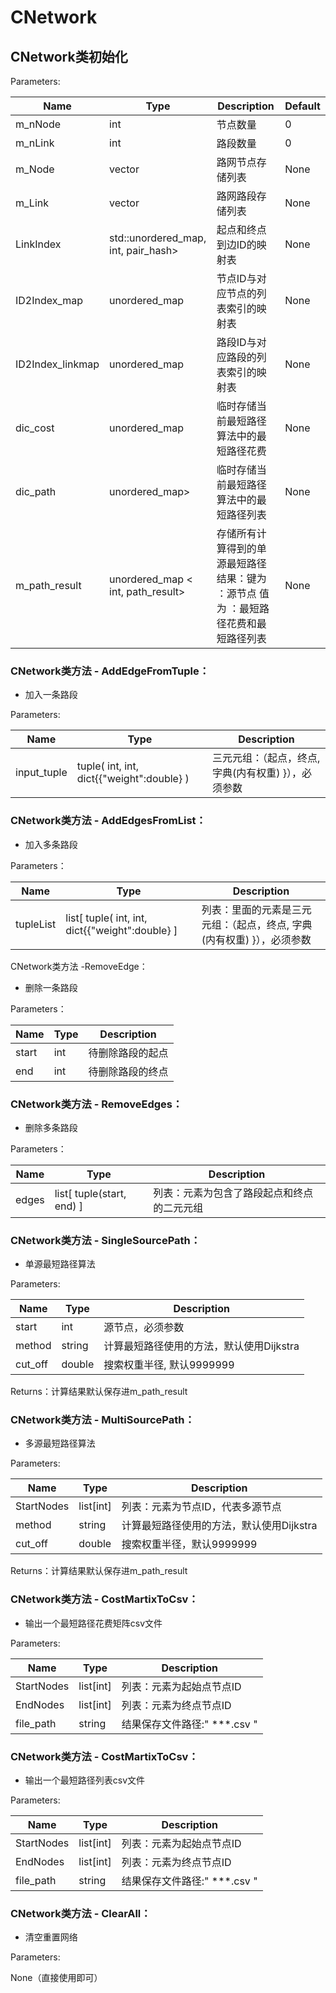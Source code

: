 # CNetwork

## CNetwork类初始化

Parameters:

| Name             | Type                                | Description                                                  | Default |
| ---------------- | ----------------------------------- | ------------------------------------------------------------ | ------- |
| m_nNode          | int                                 | 节点数量                                                     | 0       |
| m_nLink          | int                                 | 路段数量                                                     | 0       |
| m_Node           | vector                              | 路网节点存储列表                                             | None    |
| m_Link           | vector                              | 路网路段存储列表                                             | None    |
| LinkIndex        | std::unordered_map, int, pair_hash> | 起点和终点到边ID的映射表                                     | None    |
| ID2Index_map     | unordered_map                       | 节点ID与对应节点的列表索引的映射表                           | None    |
| ID2Index_linkmap | unordered_map                       | 路段ID与对应路段的列表索引的映射表                           | None    |
| dic_cost         | unordered_map                       | 临时存储当前最短路径算法中的最短路径花费                     | None    |
| dic_path         | unordered_map>                      | 临时存储当前最短路径算法中的最短路径列表                     | None    |
| m_path_result    | unordered_map < int, path_result>   | 存储所有计算得到的单源最短路径结果：键为 ：源节点 值为 ：最短路径花费和最短路径列表 | None    |



### CNetwork类方法 - AddEdgeFromTuple：

- 加入一条路段

Parameters:

| Name        | Type                                      | Description                                          |
| ----------- | ----------------------------------------- | ---------------------------------------------------- |
| input_tuple | tuple( int, int, dict{{"weight":double} ) | 三元元组：（起点，终点, 字典(内有权重) }），必须参数 |



### CNetwork类方法 - AddEdgesFromList：

- 加入多条路段

Parameters：

| Name      | Type                                            | Description                                                  |
| --------- | ----------------------------------------------- | ------------------------------------------------------------ |
| tupleList | list[ tuple( int, int, dict{{"weight":double} ] | 列表：里面的元素是三元元组：（起点，终点, 字典(内有权重) }），必须参数 |



CNetwork类方法 -RemoveEdge：

- 删除一条路段

Parameters：

| Name  | Type | Description      |
| ----- | ---- | ---------------- |
| start | int  | 待删除路段的起点 |
| end   | int  | 待删除路段的终点 |



### CNetwork类方法 - RemoveEdges：

- 删除多条路段

Parameters：

| Name  | Type                      | Description                                |
| ----- | ------------------------- | ------------------------------------------ |
| edges | list[ tuple(start, end) ] | 列表：元素为包含了路段起点和终点的二元元组 |



### CNetwork类方法 - SingleSourcePath：

-  单源最短路径算法

Parameters:

| Name    | Type   | Description                              |
| ------- | ------ | ---------------------------------------- |
| start   | int    | 源节点，必须参数                         |
| method  | string | 计算最短路径使用的方法，默认使用Dijkstra |
| cut_off | double | 搜索权重半径, 默认9999999                |

Returns：计算结果默认保存进m_path_result



### CNetwork类方法 - MultiSourcePath：

-  多源最短路径算法

Parameters:

| Name       | Type      | Description                              |
| ---------- | --------- | ---------------------------------------- |
| StartNodes | list[int] | 列表：元素为节点ID，代表多源节点         |
| method     | string    | 计算最短路径使用的方法，默认使用Dijkstra |
| cut_off    | double    | 搜索权重半径，默认9999999                |

Returns：计算结果默认保存进m_path_result



### CNetwork类方法 - CostMartixToCsv：

-  输出一个最短路径花费矩阵csv文件

Parameters:

| Name       | Type      | Description                   |
| ---------- | --------- | ----------------------------- |
| StartNodes | list[int] | 列表：元素为起始点节点ID      |
| EndNodes   | list[int] | 列表：元素为终点节点ID        |
| file_path  | string    | 结果保存文件路径:" ***.csv  " |



### CNetwork类方法 - CostMartixToCsv：

-  输出一个最短路径列表csv文件

Parameters:

| Name       | Type      | Description                   |
| ---------- | --------- | ----------------------------- |
| StartNodes | list[int] | 列表：元素为起始点节点ID      |
| EndNodes   | list[int] | 列表：元素为终点节点ID        |
| file_path  | string    | 结果保存文件路径:" ***.csv  " |



### CNetwork类方法 - ClearAll：

-  清空重置网络

Parameters:

None（直接使用即可）